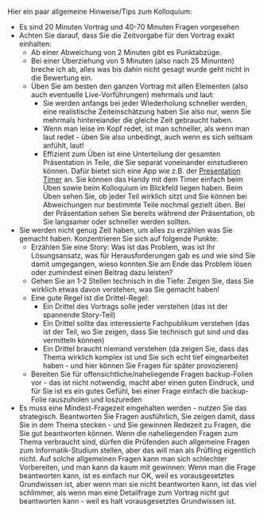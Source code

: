Hier ein paar allgemeine Hinweise/Tips zum Kolloquium:
* Es sind 20 Minuten Vortrag und 40-70 Minuten Fragen vorgesehen
* Achten Sie darauf, dass Sie die Zeitvorgabe für den Vortrag exakt einhalten:
	* Ab einer Abweichung von 2 Minuten gibt es Punktabzüge.
	* Bei einer Überziehung von 5 Minuten (also nach 25 Minunten) breche ich ab, alles was bis dahin nicht gesagt wurde geht nicht in die Bewertung ein.
	* Üben Sie am besten den ganzen Vortrag mit allen Elementen (also auch eventuelle Live-Vorführungen) mehrmals und laut:
		* Sie werden anfangs bei jeder Wiederholung schneller werden, eine realistische Zeiteinschätzung haben Sie also nur, wenn Sie mehrmals hintereiander die gleiche Zeit gebraucht haben.
		* Wenn man leise im Kopf redet, ist man schneller, als wenn man laut redet - üben Sie also unbedingt, auch wenn es sich seltsam anfühlt, laut!
		* Effizient zum Üben ist eine Unterteilung der gesamten Präsentation in Teile, die Sie separat voneinander einstudieren können. Dafür bietet sich eine App wie z.B. der [Presentation Timer](https://play.google.com/store/apps/details?id=com.fuhongliu.homer.presentationtimer) an. Sie können das Handy mit dem Timer einfach beim Üben sowie beim Kolloquium im Blickfeld liegen haben. Beim Üben sehen Sie, ob jeder Teil wirklich sitzt und Sie können bei Abweichungen nur bestimmte Teile nochmal gezielt üben. Bei der Präsentation sehen Sie bereits während der Präsentation, ob Sie langsamer oder schneller werden sollten.
* Sie werden nicht genug Zeit haben, um alles zu erzählen was Sie gemacht haben. Konzentrieren Sie sich auf folgende Punkte:
	* Erzählen Sie eine Story: Was ist das Problem, was ist Ihr Lösungsansatz, was für Herausforderungen gab es und wie sind Sie damit umgegangen, wieso konnten Sie am Ende das Problem lösen oder zumindest einen Beitrag dazu leisten?
	* Gehen Sie an 1-2 Stellen technisch in die Tiefe: Zeigen Sie, dass Sie wirklich etwas davon verstehen, was Sie gemacht haben!
	* Eine gute Regel ist die Drittel-Regel:
		* Ein Drittel des Vortrags solle jeder verstehen (das ist der spannende Story-Teil)
		* Ein Drittel sollte das interessierte Fachpublikum verstehen (das ist der Teil, wo Sie zeigen, dass Sie technisch gut sind und das vermitteln können)
		* Ein Drittel braucht niemand verstehen (da zeigen Sie, dass das Thema wirklich komplex ist und Sie sich echt tief eingearbeitet haben - und hier können Sie Fragen für später provozieren)
	* Bereiten Sie für offensichtliche/naheliegende Fragen backup-Folien vor - das ist nicht notwendig, macht aber einen guten Eindruck, und für Sie ist es ein gutes Gefühl, bei einer Frage einfach die backup-Folie rauszuholen und loszureden
* Es muss eine Mindest-Fragezeit eingehalten werden - nutzen Sie das strategisch. Beantworten Sie Fragen ausführlich, Sie zeigen damit, dass Sie in dem Thema stecken - und Sie gewinnen Redezeit zu Fragen, die Sie gut beantworten können. Wenn die naheliegenden Fragen zum Thema verbraucht sind, dürfen die Prüfenden auch allgemeine Fragen zum Informatik-Studium stellen, aber das will man als Prüfling eigentlich nicht. Auf solche allgemeinen Fragen kann man sich schlechter Vorbereiten, und man kann da kaum mit gewinnen: Wenn man die Frage beantworten kann, ist es einfach nur OK, weil es vorausgesetztes Grundwissen ist, aber wenn man sie nicht beantworten kann, ist das viel schlimmer, als wenn man eine Detailfrage zum Vortrag nicht gut beantworten kann - weil es halt vorausgesetztes Grundwissen ist.
